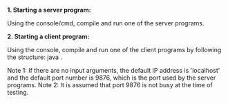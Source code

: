 **1. Starting a server program:**

Using the console/cmd, compile and run one of the server programs.

**2. Starting a client program:**

Using the console, compile and run one of the client programs by following the structure: java <name of the program file> <IP address> <port number>.

Note 1: If there are no input arguments, the default IP address is 'localhost' and the default port number is 9876, which is the port used by the server programs.
Note 2: It is assumed that port 9876 is not busy at the time of testing.

